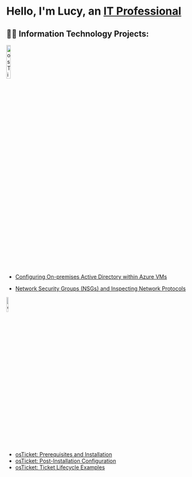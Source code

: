 <h1>Hello, I'm Lucy, an <a href="https://linkedin.com/in/Josh">IT Professional</a>

<h2>👨‍💻 Information Technology Projects:</h2>

<img src="https://github.com/lxiong023/lxiong023/assets/141647142/176c921d-344d-4c5d-afac-263b89961d72" height="15%" width="15%" alt="osTicket logo"/>

  - [Configuring On-premises Active Directory within Azure VMs](https://github.com/lxiong023/Config-AD.git)

  - [Network Security Groups (NSGs) and Inspecting Network Protocols](https://github.com/joshmadakorcc/azure-network-protocols)

<img src="https://i.imgur.com/KzJbWRS.png" height="10%" width="10%" alt="osTicket logo"/>

  - [osTicket: Prerequisites and Installation](https://github.com/lxiong023/osticket-prereqs)
  - [osTicket: Post-Installation Configuration](https://github.com/joshmadakorcc/post-install-config)
  - [osTicket: Ticket Lifecycle Examples](https://github.com/joshmadakorcc/ticket-lifecycle)

